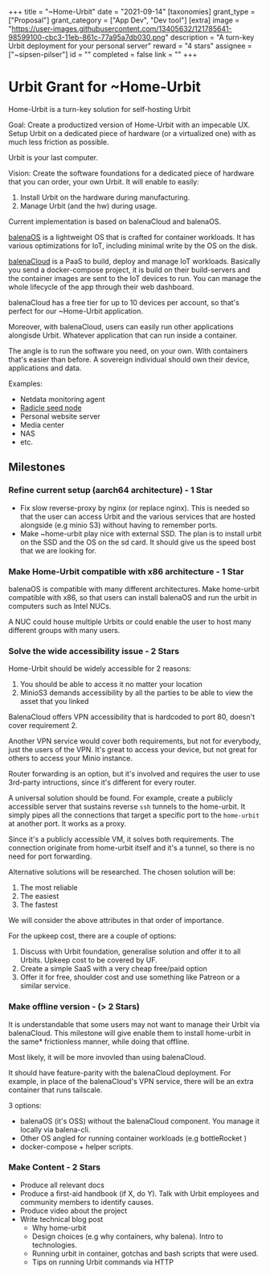 +++
title = "~Home-Urbit"
date = "2021-09-14"
[taxonomies]
grant_type = ["Proposal"]
grant_category = ["App Dev", "Dev tool"]
[extra]
image = "https://user-images.githubusercontent.com/13405632/121785641-98599100-cbc3-11eb-861c-77a95a7db030.png"
description = "A turn-key Urbit deployment for your personal server"
reward = "4 stars"
assignee = ["~sipsen-pilser"]
id = ""
completed = false
link = ""
+++

# Urbit Grant for ~Home-Urbit

Home-Urbit is a turn-key solution for self-hosting Urbit

Goal: Create a productized version of Home-Urbit with an impecable UX. Setup Urbit on a dedicated piece of hardware (or a virtualized one) with as much less friction as possible.

Urbit is your last computer.

Vision: Create the software foundations for a dedicated piece of hardware that you can order, your own Urbit. It will enable to easily:

1. Install Urbit on the hardware during manufacturing.
2. Manage Urbit (and the hw) during usage.

Current implementation is based on balenaCloud and balenaOS.

[balenaOS](https://www.balena.io/os/?) is a lightweight OS that is crafted for container workloads. It has various optimizations for IoT, including minimal write by the OS on the disk.

[balenaCloud](https://www.balena.io/cloud/) is a PaaS to build, deploy and manage IoT workloads. Basically you send a docker-compose project, it is build on their build-servers and the container images are sent to the IoT devices to run. You can manage the whole lifecycle of the app through their web dashboard.

balenaCloud has a free tier for up to 10 devices per account, so that's perfect for our ~Home-Urbit application.

Moreover, with balenaCloud, users can easily run other applications alongisde Urbit. Whatever application that can run inside a container.

The angle is to run the software you need, on your own. With containers that's easier than before. A sovereign individual should own their device, applications and data.

Examples:

- Netdata monitoring agent
- [Radicle seed node](https://radicle.xyz/)
- Personal website server
- Media center
- NAS
- etc.

## Milestones

### Refine current setup (aarch64 architecture) - 1 Star

- Fix slow reverse-proxy by nginx (or replace nginx). This is needed so that the user can access Urbit and the various services that are hosted alongside (e.g minio S3) without having to remember ports.
- Make ~home-urbit play nice with external SSD. The plan is to install urbit on the SSD and the OS on the sd card. It should give us the speed bost that we are looking for.

### Make Home-Urbit compatible with x86 architecture - 1 Star

balenaOS is compatible with many different architectures. Make home-urbit compatible with x86, so that users can install balenaOS and run the urbit in computers such as Intel NUCs.

A NUC could house multiple Urbits or could enable the user to host many different groups with many users.

### Solve the wide accessibility issue - 2 Stars

Home-Urbit should be widely accessible for 2 reasons:

1. You should be able to access it no matter your location
2. MinioS3 demands accessibility by all the parties to be able to view the asset that you linked

BalenaCloud offers VPN accessibility that is hardcoded to port 80, doesn't cover requirement 2.

Another VPN service would cover both requirements, but not for everybody, just the users of the VPN. It's great to access your device, but not great for others to access your Minio instance.

Router forwarding is an option, but it's involved and requires the user to use 3rd-party intructions, since it's different for every router.

A universal solution should be found. For example, create a publicly accessible server that sustains reverse `ssh` tunnels to the home-urbit. It simply pipes all the connections that target a specific port to the `home-urbit` at another port. It works as a proxy.

Since it's a publicly accessible VM, it solves both requirements. The connection originate from home-urbit itself and it's a tunnel, so there is no need for port forwarding.

Alternative solutions will be researched. The chosen solution will be:

1. The most reliable
2. The easiest
3. The fastest

We will consider the above attributes in that order of importance.

For the upkeep cost, there are a couple of options:

1. Discuss with Urbit foundation, generalise solution and offer it to all Urbits. Upkeep cost to be covered by UF.
2. Create a simple SaaS with a very cheap free/paid option
3. Offer it for free, shoulder cost and use something like Patreon or a similar service.

### Make offline version - (> 2 Stars)

It is understandable that some users may not want to manage their Urbit via balenaCloud. This milestone will give enable them to install home-urbit in the same\* frictionless manner, while doing that offline.

Most likely, it will be more invovled than using balenaCloud.

It should have feature-parity with the balenaCloud deployment. For example, in place of the balenaCloud's VPN service, there will be an extra container that runs tailscale.

3 options:

- balenaOS (it's OSS) without the balenaCloud component. You manage it locally via balena-cli.
- Other OS angled for running container workloads (e.g bottleRocket )
- docker-compose + helper scripts.

### Make Content - 2 Stars

- Produce all relevant docs
- Produce a first-aid handbook (if X, do Y). Talk with Urbit employees and community members to identify causes.
- Produce video about the project
- Write technical blog post
  - Why home-urbit
  - Design choices (e.g why containers, why balena). Intro to technologies.
  - Running urbit in container, gotchas and bash scripts that were used.
  - Tips on running Urbit commands via HTTP
